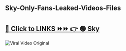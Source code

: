 
 ## Sky-Only-Fans-Leaked-Videos-Files

# <h2><a href="https://mediaupload.pro?Sky">🔗 Click to LINKS ⏩⏩ 👉 🟢 Sky </a></h2>

<a href="https://mediaupload.pro?Sky" rel="nofollow" data-target="animated-image.originalLink"><img src="https://i.ibb.co.com/xMMVF88/686577567.gif" alt="Viral Video Original" style="max-width: 100%; display: inline-block;" data-target="animated-image.originalImage"></a>